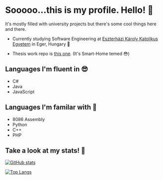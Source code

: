 # Sooooo...this is my profile. Hello! 👋

It's mostly filled with university projects but there's some cool things here and there.

- Currently studying Software Engineering at [Eszterházi Károly Katolikus Egyetem](https://uni-eszterhazy.hu/) in Eger, Hungary 🤔

- Thesis work repo is [this one](https://github.com/LovaszAkos/Szakdolgozat-FMNUMU). (It's Smart-Home temed 😳)

## Languages I'm fluent in 😎
- C#
- Java
- JavaScript

## Languages I'm familar with 🙂
- 8086 Assembly
- Python
- C++
- PHP




## Take a look at my stats! 🍕
[![GitHub stats](https://github-readme-stats.vercel.app/api?username=LovaszAkos&show_icons=true&theme=radical)](https://github.com/anuraghazra/github-readme-stats)

[![Top Langs](https://github-readme-stats.vercel.app/api/top-langs/?username=LovaszAkos&layout=compact&hide=HTML,TeX,SCSS,Less,CSS&theme=dark)](https://github.com/anuraghazra/github-readme-stats)
